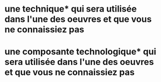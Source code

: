 # une technique* qui sera utilisée dans l'une des oeuvres et que vous ne connaissiez pas
# une composante technologique* qui sera utilisée dans l'une des oeuvres et que vous ne connaissiez pas
